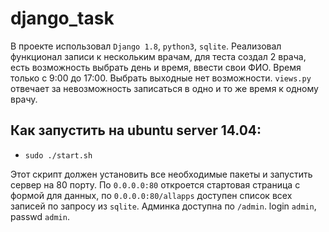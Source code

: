 # django_task
В проекте использовал `Django 1.8`, `python3`, `sqlite`. Реализовал функционал записи к нескольким врачам, для теста создал 2 врача, есть возможность выбрать день и время, ввести свои ФИО. Время только с 9:00 до 17:00. Выбрать выходные нет возможности. `views.py` отвечает за невозможность записаться в одно и то же время к одному врачу. 
## Как запустить на ubuntu server 14.04:
- `sudo ./start.sh` 

Этот скрипт должен установить все необходимые пакеты и запустить сервер на 80 порту. По `0.0.0.0:80` откроется стартовая страница с формой для данных, по `0.0.0.0:80/allapps` доступен список всех записей по запросу из `sqlite`. Админка доступна по `/admin`. login `admin`, passwd `admin`.

